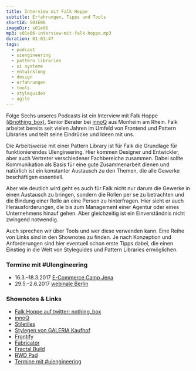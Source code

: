 ```yaml
---
title: Interview mit Falk Hoppe
subtitle: Erfahrungen, Tipps und Tools
shortId: S01E06
imageDir: s01e06
mp3: s01e06-interview-mit-falk-hoppe.mp3
duration: 01:01:47
tags:
  - podcast
  - uiengineering
  - pattern libraries
  - ui systeme
  - entwicklung
  - design
  - erfahrungen
  - tools
  - styleguides
  - agile
---
```


Folge Sechs unseres Podcasts ist ein Interview mit Falk Hoppe [(@nothing_box)](https://twitter.com/nothing_box), Senior Berater bei [innoQ](http://www.innoq.com) aus Monheim am Rhein. Falk arbeitet bereits seit vielen Jahren im Umfeld von Frontend und Pattern Libraries und teilt seine Eindrücke und Ideen mit uns.

<!-- more -->

Die Arbeitsweise mit einer Pattern Library ist für Falk die Grundlage für funktionierendes UIengineering. Hier kommen Designer und Entwickler, aber auch Vertreter verschiedener Fachbereiche zusammen. Dabei sollte Kommunikation als Basis für eine gute Zusammenarbeit dienen und natürlich ist ein konstanter Austausch zu den Themen, die alle Gewerke beschäftigen essentiell.  
  
Aber wie deutlich wird geht es auch für Falk nicht nur darum die Gewerke in einen Austausch zu bringen, sondern die Rollen per se zu betrachten und die Bindung einer Rolle an eine Person zu hinterfragen. Hier sieht er auch Herausforderungen, die bis zum Management einer Agentur oder eines Unternehmens hinauf gehen. Aber gleichzeitig ist ein Einverständnis nicht zwingend notwendig.

Auch sprechen wir über Tools und wer diese verwenden kann. Eine Reihe von Links sind in den Shownotes zu finden. Je nach Konzeption und Anforderungen sind hier eventuell schon erste Tipps dabei, die einen Einstieg in die Welt von Styleguides und Pattern Libraries ermöglichen.

### Termine mit #UIengineering
- 16.3.–18.3.2017 [E-Commerce Camp Jena](https://www.ecommerce-camp.de/redner-sessions/sessions-2017/)
- 29.5.–2.6.2017 [webinale Berlin](https://webinale.de/session/design-development-und-dazwischen/)

### Shownotes & Links
- [Falk Hoppe auf twitter: nothing_box](https://twitter.com/nothing_box)
- [innoQ](https://innoq.com)
- [Stiletiles](http://styletil.es)
- [Stylegen von GALERIA Kaufhof](https://github.com/Galeria-Kaufhof/stylegen)
- [Frontify](https://frontify.com)
- [Fabricator](https://fbrctr.github.io)
- [Fractal.Build](http://fractal.build)
- [RWD Pad](http://janpersiel.com/rwd-pad-the-fastest-way-to-sketch-web-and-app-interfaces/)
- [Termine mit #uiengineering](https://uiengineering.de/)